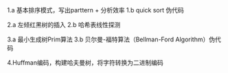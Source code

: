1.a 基本排序模式，写出parttern + 分析效率
1.b quick sort 伪代码

2.a 左倾红黑树的插入
2.b 哈希表线性探测

3.a 最小生成树Prim算法
3.b 贝尔曼-福特算法（Bellman-Ford Algorithm）伪代码

4.Huffman编码，构建哈夫曼树，将字符转换为二进制编码